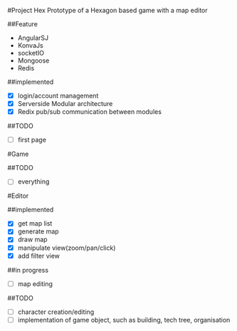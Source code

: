 #Project Hex
Prototype of a Hexagon based game with a map editor

##Feature
- AngularSJ
- KonvaJs
- socketIO
- Mongoose
- Redis

##implemented
- [x] login/account management
- [x] Serverside Modular architecture
- [x] Redix pub/sub communication between modules

##TODO
- [ ] first page

#Game

##TODO
- [ ] everything

#Editor

##implemented
- [x] get map list
- [x] generate map
- [x] draw map
- [x] manipulate view(zoom/pan/click)
- [x] add filter view

##in progress
- [ ] map editing

##TODO
- [ ] character creation/editing
- [ ] implementation of game object, such as building, tech tree, organisation
